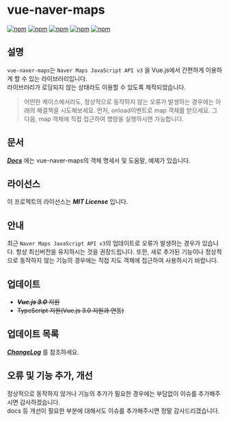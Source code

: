 # vue-naver-maps
[![npm](https://img.shields.io/npm/v/vue-naver-maps.svg?style=flat-square)](https://www.npmjs.com/package/vue-naver-maps)
[![npm](https://img.shields.io/npm/dt/vue-naver-maps.svg?style=flat-square)](https://www.npmjs.com/package/vue-naver-maps)
[![npm](https://img.shields.io/npm/l/vue-naver-maps.svg?registry_uri=https%3A%2F%2Fregistry.npmjs.com&style=flat-square)](https://opensource.org/licenses/MIT)
[![npm](https://img.shields.io/badge/문서-한국어-blue.svg?style=flat-square)](https://shin-jaeheon.github.io/vue-naver-maps/)
[![npm](https://img.shields.io/badge/Docs-English-green.svg?style=flat-square)](https://shin-jaeheon.github.io/vue-naver-maps/#/en/)
## 설명
`vue-naver-maps`는 `Naver Maps JavaScript API v3` 을 Vue.js에서 간편하게 이용하게 할 수 있는 라이브러리입니다. <br>
라이브러리가 로딩되지 않는 상태라도 이용할 수 있도록 제작되었습니다.

> 어떤한 케이스에서라도, 정상적으로 동작하지 않는 오류가 발생하는 경우에는 아래의 해결책을 시도해보세요.
> 먼저, onload이벤트로 map 객체를 받으세요.
> 그 다음, map 객체에 직접 접근하여 명령을 실행하시면 가능합니다.   
  
## 문서
***[Docs](https://shin-jaeheon.github.io/vue-naver-maps)*** 에는 vue-naver-maps의 객체 명세서 및 도움말, 예제가 있습니다.

## 라이선스
이 프로젝트의 라이선스는 ***MIT License*** 입니다.

## 안내
최근 `Naver Maps JavaScript API v3`의 업데이트로 오류가 발생하는 경우가 있습니다. 항상 최신버전을 유지하시는 것을 권장드립니다. 또한, 새로 추가된 기능이나 정상적으로 동작하지 않는 기능의 경우에는 직접 지도 객체에 접근하여 사용하시기 바랍니다.

## 업데이트
* ~~***Vue.js 3.0*** 지원~~
* ~~TypeScript 지원(Vue.js 3.0 지원과 연동)~~ 

## 업데이트 목록
***[ChangeLog](https://github.com/Shin-JaeHeon/vue-naver-maps/blob/master/CHANGELOG.md)*** 를 참조하세요.

## 오류 및 기능 추가, 개선
정상적으로 동작하지 않거나 기능의 추가가 필요한 경우에는 부담없이 이슈를 추가해주시면 감사하겠습니다.<br>
docs 등 개선이 필요한 부분에 대해서도 이슈를 추가해주시면 정말 감사드리겠습니다.
